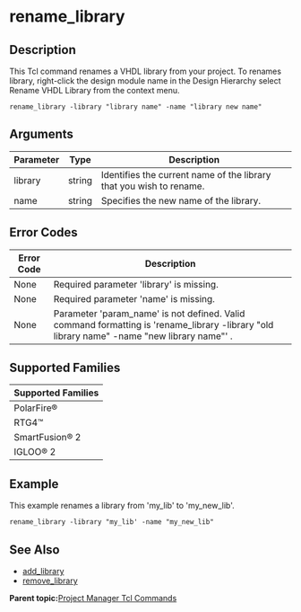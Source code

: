 # rename\_library

## Description

This Tcl command renames a VHDL library from your project. To renames library, right-click the design module name in the Design Hierarchy select Rename VHDL Library from the context menu.

```
rename_library -library "library name" -name "library new name"
```

## Arguments

|Parameter|Type|Description|
|---------|----|-----------|
|library|string|Identifies the current name of the library that you wish to rename.|
|name|string|Specifies the new name of the library.|

## Error Codes

|Error Code|Description|
|----------|-----------|
|None|Required parameter 'library' is missing.|
|None|Required parameter 'name' is missing.|
|None|Parameter 'param\_name' is not defined. Valid command formatting is 'rename\_library -library "old library name" -name "new library name"' .|

## Supported Families

|Supported Families|
|------------------|
|PolarFire®|
|RTG4™|
|SmartFusion® 2|
|IGLOO® 2|

## Example

This example renames a library from 'my\_lib' to 'my\_new\_lib'.

```
rename_library -library "my_lib' -name "my_new_lib"
```

## See Also

-   [add\_library](GUID-77801B31-F55A-477B-8328-D749BC09851E.md)
-   [remove\_library](GUID-E91A013A-E5C7-43F1-A83E-C56C7120BD61.md)

**Parent topic:**[Project Manager Tcl Commands](GUID-CE445F8D-419D-434B-9288-A0005F280E89.md)


